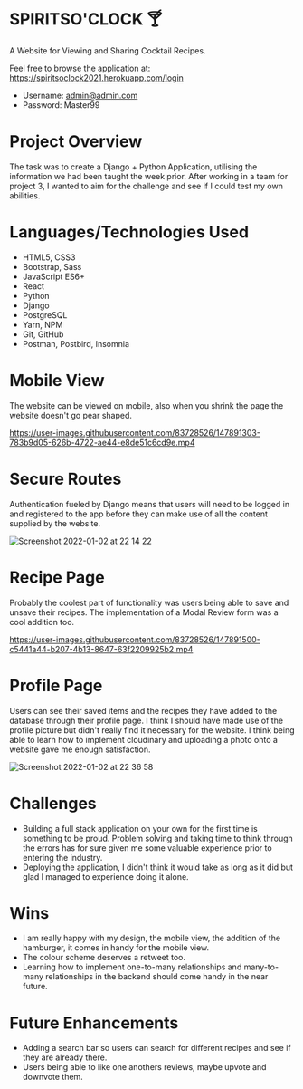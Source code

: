# SPIRITSO'CLOCK :cocktail:

A Website for Viewing and Sharing Cocktail Recipes. 

Feel free to browse the application at: https://spiritsoclock2021.herokuapp.com/login
* Username: admin@admin.com
* Password: Master99

# Project Overview

The task was to create a Django + Python Application, utilising the information we had been taught the week prior. After working in a team for project 3, I wanted to aim for the challenge and see if I could test my own abilities.

# Languages/Technologies Used

* HTML5, CSS3
* Bootstrap, Sass
* JavaScript ES6+
* React
* Python
* Django
* PostgreSQL
* Yarn, NPM
* Git, GitHub
* Postman, Postbird, Insomnia

# Mobile View

The website can be viewed on mobile, also when you shrink the page the website doesn't go pear shaped. 

https://user-images.githubusercontent.com/83728526/147891303-783b9d05-626b-4722-ae44-e8de51c6cd9e.mp4

# Secure Routes

Authentication fueled by Django means that users will need to be logged in and registered to the app before they can make use of all the content supplied by the website. 

![Screenshot 2022-01-02 at 22 14 22](https://user-images.githubusercontent.com/83728526/147890820-b7d884c6-2e5a-4f35-9fc0-95b065abe685.png)

# Recipe Page 

Probably the coolest part of functionality was users being able to save and unsave their recipes. The implementation of a Modal Review form was a cool addition too. 

https://user-images.githubusercontent.com/83728526/147891500-c5441a44-b207-4b13-8647-63f2209925b2.mp4


# Profile Page 

Users can see their saved items and the recipes they have added to the database through their profile page. I think I should have made use of the profile picture but didn't really find it necessary for the website. I think being able to learn how to implement cloudinary and uploading a photo onto a website gave me enough satisfaction. 

![Screenshot 2022-01-02 at 22 36 58](https://user-images.githubusercontent.com/83728526/147891225-773b0c08-21ba-4391-a59f-d94371140512.png)

# Challenges 

* Building a full stack application on your own for the first time is something to be proud. Problem solving and taking time to think through the errors has for sure given me some valuable experience prior to entering the industry.
* Deploying the application, I didn't think it would take as long as it did but glad I managed to experience doing it alone. 

# Wins 

* I am really happy with my design, the mobile view, the addition of the hamburger, it comes in handy for the mobile view.
* The colour scheme deserves a retweet too.
* Learning how to implement one-to-many relationships and many-to-many relationships in the backend should come handy in the near future. 

# Future Enhancements

* Adding a search bar so users can search for different recipes and see if they are already there. 
* Users being able to like one anothers reviews, maybe upvote and downvote them.
